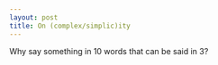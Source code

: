 ```yaml
---
layout: post
title: On (complex/simplic)ity
---
```


Why say something in 10 words that can be said in 3?

